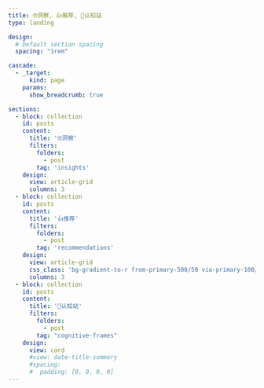 ```yaml
---
title: 🤓洞察, 👍推荐, 🧠认知站
type: landing

design:
  # Default section spacing
  spacing: "1rem"

cascade:
  - _target:
      kind: page
    params:
      show_breadcrumb: true

sections:
  - block: collection
    id: posts
    content:
      title: '🤓洞察'
      filters:
        folders:
          - post
        tag: 'insights'
    design:
      view: article-grid
      columns: 3
  - block: collection
    id: posts
    content:
      title: '👍推荐'
      filters:
        folders:
          - post
        tag: 'recommendations'
    design:
      view: article-grid
      css_class: 'bg-gradient-to-r from-primary-500/50 via-primary-100/10 to-primary-500/50 dark:bg-gradient-to-r dark:via-primary-900/90'
      columns: 3
  - block: collection
    id: posts
    content:
      title: '🧠认知站'
      filters:
        folders:
          - post
        tag: "cognitive-frames"
    design:
      view: card
      #view: date-title-summary
      #spacing:
      #  padding: [0, 0, 0, 0]
---
```

